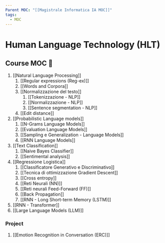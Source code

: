 ```yaml
---
Parent MOC: "[[Magistrale Informatica IA MOC]]"
tags:
  - MOC
---
```

# Human Language Technology (HLT)

## Course MOC  📒
1. [[Natural Language Processing]]
	1. [[Regular expressions (Reg-ex)]]
	2. [[Words and Corpora]]
	3. [[Normalizzazione del testo]]
		1. [[Tokenizzazione - NLP]]
		2. [[Normalizzazione - NLP]]
		3. [[Sentence segmentation - NLP]]
	4. [[Edit distance]]
2. [[Probabilistic Language models]]
	1. [[N-Grams Language Models]] 
	2. [[Evaluation Language Models]]
	3. [[Sampling e Generalization - Language Models]]
	4. [[RNN Language Models]]
3. [[Text Classification]]
	1. [[Naive Bayes Classifier]]
	2. [[Sentimental analysis]]
4. [[Regressione Logistica]]
	1. [[Classificatore Generativo e Discriminativo]]
	2. [[Tecnica di ottimizzazione Gradient Descent]]
	3. [[Cross entropy]]
	4. [[Reti Neurali (NN)]]
	5. [[Reti neurali Feed-Forward (FF)]]
	6. [[Back Propagation]]
	7. [[RNN - Long Short-term Memory (LSTM)]]
5. [[RNN - Transformer]]
6. [[Large Language Models (LLM)]]

### Project 
1. [[Emotion Recognition in Conversation (ERC)]]




